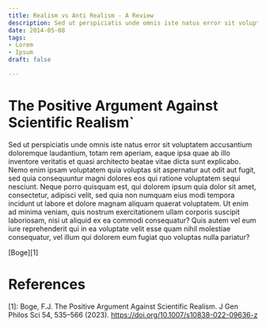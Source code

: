 ```yaml
---
title: Realism vs Anti Realism - A Review
description: Sed ut perspiciatis unde omnis iste natus error sit voluptatem
date: 2014-05-08
tags:
- Lorem
- Ipsum
draft: false

---
```


# The Positive Argument Against Scientific Realism`
Sed ut perspiciatis unde omnis iste natus error sit voluptatem accusantium doloremque laudantium, totam rem aperiam, eaque ipsa quae ab illo inventore veritatis et quasi architecto beatae vitae dicta sunt explicabo. Nemo enim ipsam voluptatem quia voluptas sit aspernatur aut odit aut fugit, sed quia consequuntur magni dolores eos qui ratione voluptatem sequi nesciunt. Neque porro quisquam est, qui dolorem ipsum quia dolor sit amet, consectetur, adipisci velit, sed quia non numquam eius modi tempora incidunt ut labore et dolore magnam aliquam quaerat voluptatem. Ut enim ad minima veniam, quis nostrum exercitationem ullam corporis suscipit laboriosam, nisi ut aliquid ex ea commodi consequatur? Quis autem vel eum iure reprehenderit qui in ea voluptate velit esse quam nihil molestiae consequatur, vel illum qui dolorem eum fugiat quo voluptas nulla pariatur?

[Boge][1]

# References

[1]: Boge, F.J. The Positive Argument Against Scientific Realism. J Gen Philos Sci 54, 535–566 (2023). https://doi.org/10.1007/s10838-022-09636-z